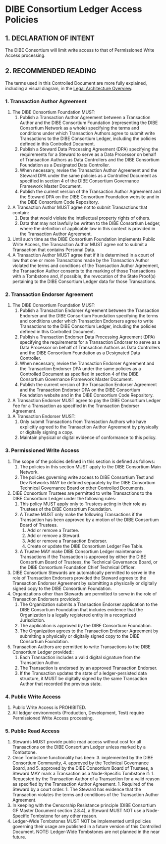 # DIBE Consortium Ledger Access Policies

## 1. DECLARATION OF INTENT
The DIBE Consortium will limit write access to that of Permissioned Write Access processing.

## 2. RECOMMENDED READING
The terms used in this Controlled Document are more fully explained, including a visual diagram, in the [Legal Architecture Overview](../gf_legal/legal_arch.md).

### 1. Transaction Author Agreement
1. The DIBE Consortium Foundation MUST:
	1. Publish a Transaction Author Agreement between a Transaction Author and the DIBE Consortium Foundation (representing the DIBE Consortium Network as a whole) specifying the terms and conditions under which Transaction Authors agree to submit write Transactions to the DIBE Consortium Ledger, including the policies defined in this Controlled Document.
	1. Publish a Steward Data Processing Agreement (DPA) specifying the requirements for a Steward to serve as a Data Processor on behalf of Transaction Authors as Data Controllers and the DIBE Consortium Foundation as a Designated Data Controller.
	1. When necessary, revise the Transaction Author Agreement and the Steward DPA under the same policies as a Controlled Document as specified in section 4 of the DIBE Consortium Governance Framework Master Document.
	1. Publish the current version of the Transaction Author Agreement and the Steward DPA on the DIBE Consortium Foundation website and in the DIBE Consortium Code Repository.
2. A Transaction Author MUST agree not to submit Transactions that contain:
	1. Data that would violate the intellectual property rights of others.
	1. Data that may not lawfully be written to the DIBE Consortium Ledger, where the definition of applicable law in this context is provided in the Transaction Author Agreement.
3. Until such time as the DIBE Consortium Foundation implements Public Write Access, the Transaction Author MUST agree not to submit a Transaction that contains Personal
Data.
4. A Transaction Author MUST agree that if it is determined in a court of law that one or more Transactions made by the Transaction Author violated the terms and conditions of the Transaction Author Agreement, the Transaction Author consents to the marking of those Transactions with a Tombstone and, if possible, the revocation of the State Proof(s) pertaining to the DIBE Consortium Ledger data for those Transactions.

### 2. Transaction Endorser Agreement
1. The DIBE Consortium Foundation MUST:
	1. Publish a Transaction Endorser Agreement between the Transaction Endorser and the DIBE Consortium Foundation specifying the terms and conditions under which Transaction Endorsers agree to write Transactions to the DIBE Consortium Ledger, including the policies defined in this Controlled Document.
	1. Publish a Transaction Endorser Data Processing Agreement (DPA) specifying the requirements for a Transaction Endorser to serve as a Data Processor on behalf of Transaction Authors as Data Controllers and the DIBE Consortium Foundation as a Designated Data Controller.
	1. When necessary, revise the Transaction Endorser Agreement and the Transaction Endorser DPA under the same policies as a Controlled Document as specified in section 4 of the DIBE Consortium Governance Framework Master Document.
	1. Publish the current version of the Transaction Endorser Agreement and the Transaction Endorser DPA on the DIBE Consortium Foundation website and in the DIBE Consortium Code Repository.
2. A Transaction Endorser MUST agree to pay the DIBE Consortium Ledger Fee for a Transaction as specified in the Transaction Endorser Agreement.
3. A Transaction Endorser MUST:
	1. Only submit Transactions from Transaction Authors who have explicitly agreed to the Transaction Author Agreement by physically or digitally signing a copy.
	1. Maintain physical or digital evidence of conformance to this policy.

### 3. Permissioned Write Access
1. The scope of the policies defined in this section is defined as follows:
	1. The policies in this section MUST apply to the DIBE Consortium Main Network.
	1. The policies governing write access to DIBE Consortium Test and Dev Networks MAY be defined separately by the DIBE Consortium Technical Governance Board or other Controlled Documents.
2. DIBE Consortium Trustees are permitted to write Transactions to the DIBE Consortium Ledger under the following rules:
	1. 	This policy MUST apply only to Trustees acting in their role as Trustees of the DIBE Consortium Foundation.
	1. 	A Trustee MUST only make the following Transactions if the Transaction has been approved by a motion of the DIBE Consortium Board of Trustees.
		1. 	Add or remove a Trustee.
		1. 	Add or remove a Steward.
		1. 	Add or remove a Transaction Endorser.
		1. 	Create or update the DIBE Consortium Ledger Fee Table.
	1. 	A Trustee MAY make DIBE Consortium Ledger maintenance Transactions if the Transaction is approved by either the DIBE Consortium Board of Trustees, the Technical Governance Board, or the DIBE Consortium Foundation Chief Technical Officer.
3. DIBE Consortium Stewards are automatically permitted to serve in the role of Transaction Endorsers provided the Steward agrees to the Transaction Endorser Agreement by submitting a physically or digitally signed copy to the DIBE Consortium Foundation.
4. Organizations other than Stewards are permitted to serve in the role of Transaction Endorsers provided::
	1. The Organization submits a Transaction Endorser application to the DIBE Consortium Foundation that includes evidence that the Organization is a legally registered entity in a recognized Jurisdiction.
	1. The application is approved by the DIBE Consortium Foundation.
	1. The Organization agrees to the Transaction Endorser Agreement by submitting a physically or digitally signed copy to the DIBE Consortium Foundation.
5. Transaction Authors are permitted to write Transactions to the DIBE Consortium Ledger provided::
	1. Each Transaction includes a valid digital signature from the Transaction Author.
	1. The Transaction is endorsed by an approved Transaction Endorser.
	1. If the Transaction updates the state of a ledger-persisted data structure, it MUST be digitally signed by the same Transaction Author that recorded the previous state.

### 4. Public Write Access
1. Public Write Access is PROHIBITED.
2. All ledger environments (Production, Development, Test) require Permissioned Write Access processing.

### 5. Public Read Access
1. Stewards MUST provide public read access without cost for all Transactions on the
DIBE Consortium Ledger unless marked by a Tombstone.
2. Once Tombstone functionality has been:
	3. implemented by the DIBE Consortium Community,
	4. approved by the Technical Governance Board, and
	5. approved by the DIBE Consortium Board of Trustees, a Steward MAY mark a Transaction as a Node-Specific Tombstone if:
		1. Requested by the Transaction Author of a Transaction for a valid reason as specified by the Transaction Author Agreement.
		1. Required of the Steward by a court order.
		1. The Steward has evidence that the Transaction violates the terms and conditions of the Transaction Author Agreement.
3. In keeping with the Censorship Resistance principle (DIBE Consortium GF Master Document section 2.8.4), a Steward MUST NOT use a Node-Specific Tombstone for any other reason.
4. Ledger-Wide Tombstones MUST NOT be implemented until policies governing their
usage are published in a future version of this Controlled Document.
NOTE: Ledger-Wide Tombstones are not planned in the near future.
